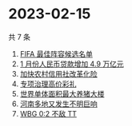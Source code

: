 # 2023-02-15

共 7 条

<!-- BEGIN -->
<!-- 最后更新时间 Wed Feb 15 2023 01:07:07 GMT+0800 (China Standard Time) -->

1. [FIFA 最佳阵容候选名单](https://www.zhihu.com/search?q=FIFA%20%E6%9C%80%E4%BD%B3%E9%98%B5%E5%AE%B9%E5%80%99%E9%80%89%E5%90%8D%E5%8D%95)
1. [1 月份人民币贷款增加 4.9 万亿元](https://www.zhihu.com/search?q=1%20%E6%9C%88%E4%BB%BD%E4%BA%BA%E6%B0%91%E5%B8%81%E8%B4%B7%E6%AC%BE%E5%A2%9E%E5%8A%A0%204.9%20%E4%B8%87%E4%BA%BF%E5%85%83)
1. [加快农村信用社改革化险](https://www.zhihu.com/search?q=%E5%8A%A0%E5%BF%AB%E5%86%9C%E6%9D%91%E4%BF%A1%E7%94%A8%E7%A4%BE%E6%94%B9%E9%9D%A9%E5%8C%96%E9%99%A9)
1. [专项治理高价彩礼](https://www.zhihu.com/search?q=%E4%B8%93%E9%A1%B9%E6%B2%BB%E7%90%86%E9%AB%98%E4%BB%B7%E5%BD%A9%E7%A4%BC)
1. [世界单体面积最大养猪大楼](https://www.zhihu.com/search?q=%E4%B8%96%E7%95%8C%E5%8D%95%E4%BD%93%E9%9D%A2%E7%A7%AF%E6%9C%80%E5%A4%A7%E5%85%BB%E7%8C%AA%E5%A4%A7%E6%A5%BC)
1. [河南多地又发生不明巨响](https://www.zhihu.com/search?q=%E6%B2%B3%E5%8D%97%E5%A4%9A%E5%9C%B0%E5%8F%88%E5%8F%91%E7%94%9F%E4%B8%8D%E6%98%8E%E5%B7%A8%E5%93%8D)
1. [WBG 0:2 不敌 TT](https://www.zhihu.com/search?q=WBG%200%3A2%20%E4%B8%8D%E6%95%8C%20TT)

<!-- END -->
